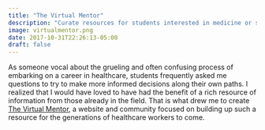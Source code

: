```yaml
---
title: "The Virtual Mentor"
description: "Curate resources for students interested in medicine or surgery."
image: virtualmentor.png
date: 2017-10-31T22:26:13-05:00
draft: false
---
```

As someone vocal about the grueling and often confusing process of embarking on a career in healthcare, students frequently asked me questions to try to make more informed decisions along their own paths. I realized that I would have loved to have had the benefit of a rich resource of information from those already in the field. That is what drew me to create [The Virtual Mentor](https://thevirtualmentor.org), a website and community focused on building up such a resource for the generations of healthcare workers to come.